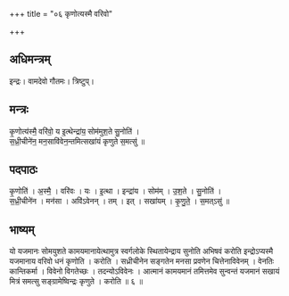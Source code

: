 +++
title = "०६ कृणोत्यस्मै वरिवो"

+++
## अधिमन्त्रम्
इन्द्रः। वामदेवो गौतमः। त्रिष्टुप्।

## मन्त्रः
कृ॒णोत्य॑स्मै॒ वरि॑वो॒ य इ॒त्थेन्द्रा॑य॒ सोम॑मुश॒ते सु॒नोति॑ ।  
स॒ध्री॒चीने॑न॒ मन॒सावि॑वेन॒न्तमित्सखा॑यं कृणुते स॒मत्सु॑ ॥

## पदपाठः
कृ॒णोति॑ । अ॒स्मै॒ । वरि॑वः । यः । इ॒त्था । इन्द्रा॑य । सोम॑म् । उ॒श॒ते । सु॒नोति॑ ।  
स॒ध्री॒चीने॑न । मन॑सा । अवि॑ऽवेनन् । तम् । इत् । सखा॑यम् । कृ॒णु॒ते॒ । स॒मत्ऽसु॑ ॥

## भाष्यम्
यो यजमानः सोमयुशते कामयमानायेत्थामुत्र स्वर्गलोके स्थितायेन्द्राय सुनोति अभिषवं करोति इन्द्रोऽप्यस्मै यजमानाय वरिवो धनं कृणोति । करोति । सध्रीचीनेन सङ्गतेन मनसा प्रवणेन चित्तेनाविवेनम् । वेनतिः कान्तिकर्मा । विवेनो विगतेच्छः । तदन्योऽविवेनः । आत्मानं कामयमानं तमित्तमेव सुन्वन्तं यजमानं सखायं मित्रं समत्सु सङ्ग्रामेष्विन्द्रः कृणुते । करोति ॥ ६ ॥